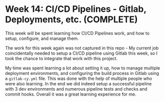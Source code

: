# Week 14:  CI/CD Pipelines - Gitlab, Deployments, etc. (COMPLETE)

This week will be spent learning how CI/CD Pipelines work, and how to setup,
configure, and manage them.

The work for this week again was not captured in this repo - My current job
coincidentally needed to setup a CI/CD pipeline using Gitlab this week, so I took
the chance to integrate that work with this project.

My time was spent learning a lot about setting it up, how to manage multiple
deployment environments, and configuring the build process in Gitlab using a
`gitlab-cy.yml` file.  This was done with the help of multiple people who were
also learning.  In the end we did indeed setup a successful pipeline with 3 dev
environments and numerous pipeline tests and checks and commit hooks.  Overall
it was a great learning experience for me.
